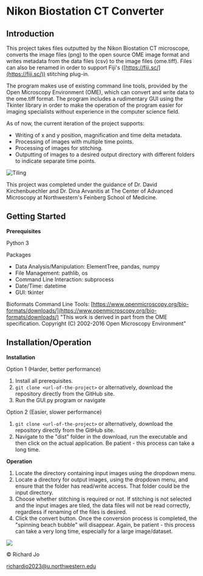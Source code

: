 # Nikon Biostation CT Converter

## Introduction
This project takes files outputted by the Nikon Biostation CT microscope, 
converts the image files (png) to the open source OME image format and writes metadata from the data files (csv) to the image files (ome.tiff). Files can also be renamed in order to support Fiji's ([https://fiji.sc/](https://fiji.sc/)) stitching plug-in.

The program makes use of existing command line tools, provided by the Open Microscopy Environment (OME), which can convert and write data to the ome.tiff format. The program includes a rudimentary GUI using the Tkinter library in order to make the operation of the program easier for imaging specialists without experience in the computer science field. 


As of now, the current iteration of the project supports:

 - Writing of x and y position, magnification and time delta metadata.
 - Processing of images with multiple time points.
 - Processing of images for stitching.
 - Outputting of images to a desired output directory with different folders to indicate separate time points.

![Tiling](https://lh3.googleusercontent.com/fGrshO5wHH6nf9eh3f0BoqPl6BcsBreHtQb4Xf5k7UPNqp54JpQmxj9NaXQNGw61yocUMRBpgHGTvDhwp_HmHJqILJdDNRUxcxaQxA777H_69eYJnNlykJF2G5GwHIP3j234a97KQc-TrTAMrttN_3I3nyob0Zib763jr-25aJ2D8gycTzm6hDHCY8TcqpgUorfHUPBaASfSYO1kfWNWxR30MXKAtMFwRQ48caVsJBqQQbiMtmNi6StjIAqDEyvUa8X27_YnbTaQkeuS_ZjijFX9DlYkoNYR3xBVUc1R_Z5Wy2GjT3EODrRqi7k3-pQs9WwEdQeBjUIbltUTwr-isJ5RiwX9kJCvujI1V8gwYGn1MTJweg36EgYS3M4iz3EZ_EcNBw4Vjrl8SI5CvNsxk9tN0k9vHYCoXMCmJvV-32pvLFZyEDi9i5T9-eyzfFl7Is8CMtA87OayiJ5tOcNVO2BM2JldlwemXu2rlAVh45kxsFbNjLlsVpppXNiIyiZIhU5SrZmNSMRtxPXzCxReYAlYX82QYQv-OzEltPsMrZZVdvY6rzcgHgde9sXM2soE_DRZ6e5ZRhTGAddOq-h3eaAUYN69dcctShemu02kFTW3uec--wnnLAX10q9XvikFZB3vMNhtYDtn_x1uRgSymgxsgwUw2GlsOIJlFgRIOHB-KnWIdeBO=w770-h573-no)

This project was completed under the guidance of Dr. David Kirchenbuechler and Dr. Dina Arvanitis at The Center of Advanced Microscopy at Northwestern's Feinberg School of Medicine.

## Getting Started
**Prerequisites**

Python 3

Packages
 - Data Analysis/Manipulation: ElementTree, pandas, numpy
 - File Management: pathlib, os
 - Command Line Interaction: subprocess
 - Date/Time: datetime
 - GUI: tkinter

Bioformats Command Line Tools: [https://www.openmicroscopy.org/bio-formats/downloads/](https://www.openmicroscopy.org/bio-formats/downloads/)
"This work is derived in part from the OME specification. Copyright (C) 2002-2016 Open Microscopy Environment"

## Installation/Operation
**Installation**

Option 1 (Harder, better performance)
 1. Install all prerequisites.
 2. `git clone <url-of-the-project>` or alternatively, download the repository directly from the GitHub site.
 3. Run the GUI.py program or navigate

Option 2 (Easier, slower performance)

 1. `git clone <url-of-the-project>` or alternatively, download the repository directly from the GitHub site.
 2. Navigate to the "dist" folder in the download, run the executable and then click on the actual application. Be patient - this process can take a long time.

**Operation**
 1. Locate the directory containing input images using the dropdown menu.
 2. Locate a directory for output images, using the dropdown menu, and ensure that the folder has read/write access. That folder could be the input directory.
 3. Choose whether stitching is required or not. If stitching is not selected and the input images are tiled, the data files will not be read correctly, regardless if renaming of the files is desired.
 4. Click the convert button. Once the conversion process is completed, the "spinning beach bubble" will disappear. Again, be patient - this process can take a very long time, especially for a large image/dataset.

![](https://lh3.googleusercontent.com/AlpFYvJsBkTgupbVuuZfCv0SizPBezHW7b58ju5Or_yHXn3IKo1LzJamPUAppUuqSdysxHx9tpePOXPXEfeguqacVp7DwEc--ZLA42MNHyYJ3ZZfi6fm8ovvxsSd64ysPdKWtPX0X3-xThra_JbqjaTY0SGmAFPo01npM0YEAaawgfntYvnPI5LtFi_KNkhv_bjjKrcBFe4mGWLMcfiSG5hcJe-CZTR1MxIh80fbinvV94Z_2E76NeTfYQt_LdV15VoTggmi2joYySE7jbajI-YzgEp9MB6bt6Y-lf7ldOU2ObKMxSJY0btcYNh6aajLBAbJmwfzAeQqSl4CvSgYvgB7Eg6l42BDur-r50Bz7liB-jSLmWZ0g_nfWZO3ZR05jzq50NLcrxU8_ukMN2cRdNvNQjaWcYjOitFAsgn6YfI9FhgzJa_OOI1arFrXtKb-ttXUSDWMKL6N4UsGmZ9RFiWsAvP__ZGW0ja_jH1s1s3wgE0E0aC-dyIjYML_Z8g52gb_zgCmaApyf1fvWdqxSWmws3Q_zDUWBOhtVV0nJtoQCVYG6glx0ZtRNceMFJeJd96pR5Ajjz0Rrk0KFwNp-LLAW_c7UU__IaZ0h_WqzddJ4ce-huLi9PQAWS7kgdq4T0g2tgipmsH7TW435d6l6QxRoxfkPsyew_hN12QUd3_g5mlKiiLw=w505-h527-no)

© Richard Jo

richardjo2023@u.northwestern.edu
